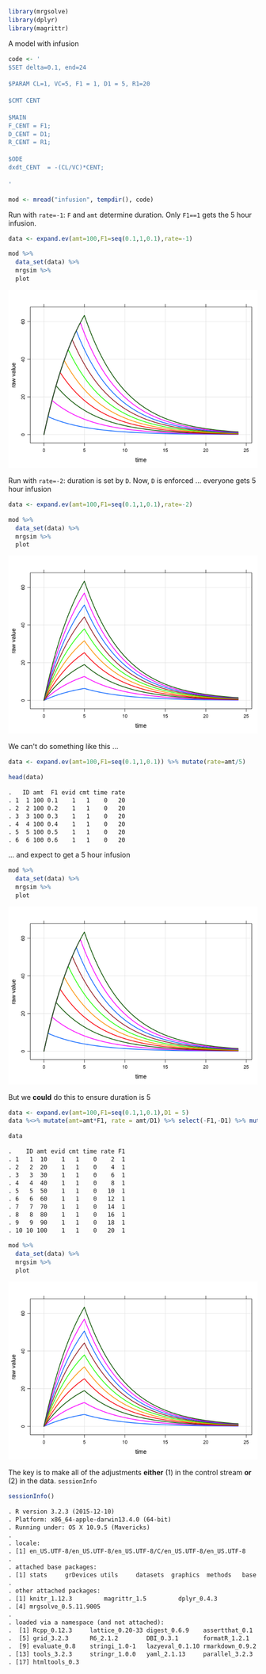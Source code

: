``` r
library(mrgsolve)
library(dplyr)
library(magrittr)
```

A model with infusion

``` r
code <- '
$SET delta=0.1, end=24

$PARAM CL=1, VC=5, F1 = 1, D1 = 5, R1=20

$CMT CENT

$MAIN
F_CENT = F1;
D_CENT = D1;
R_CENT = R1;

$ODE
dxdt_CENT  = -(CL/VC)*CENT;

'
```

``` r
mod <- mread("infusion", tempdir(), code)
```

Run with `rate=-1`: `F` and `amt` determine duration. Only `F1==1` gets the 5 hour infusion.

``` r
data <- expand.ev(amt=100,F1=seq(0.1,1,0.1),rate=-1)
```

``` r
mod %>%
  data_set(data) %>%
  mrgsim %>% 
  plot
```

![](img/F_infusion-unnamed-chunk-6-1.png)<!-- -->

Run with `rate=-2`: duration is set by `D`. Now, `D` is enforced ... everyone gets 5 hour infusion

``` r
data <- expand.ev(amt=100,F1=seq(0.1,1,0.1),rate=-2)
```

``` r
mod %>%
  data_set(data) %>%
  mrgsim %>% 
  plot
```

![](img/F_infusion-unnamed-chunk-8-1.png)<!-- -->

We can't do something like this ...

``` r
data <- expand.ev(amt=100,F1=seq(0.1,1,0.1)) %>% mutate(rate=amt/5)
```

``` r
head(data)
```

    .   ID amt  F1 evid cmt time rate
    . 1  1 100 0.1    1   1    0   20
    . 2  2 100 0.2    1   1    0   20
    . 3  3 100 0.3    1   1    0   20
    . 4  4 100 0.4    1   1    0   20
    . 5  5 100 0.5    1   1    0   20
    . 6  6 100 0.6    1   1    0   20

... and expect to get a 5 hour infusion

``` r
mod %>%
  data_set(data) %>%
  mrgsim %>% 
  plot
```

![](img/F_infusion-unnamed-chunk-11-1.png)<!-- -->

But we **could** do this to ensure duration is 5

``` r
data <- expand.ev(amt=100,F1=seq(0.1,1,0.1),D1 = 5)
data %<>% mutate(amt=amt*F1, rate = amt/D1) %>% select(-F1,-D1) %>% mutate(F1=1)
```

``` r
data
```

    .    ID amt evid cmt time rate F1
    . 1   1  10    1   1    0    2  1
    . 2   2  20    1   1    0    4  1
    . 3   3  30    1   1    0    6  1
    . 4   4  40    1   1    0    8  1
    . 5   5  50    1   1    0   10  1
    . 6   6  60    1   1    0   12  1
    . 7   7  70    1   1    0   14  1
    . 8   8  80    1   1    0   16  1
    . 9   9  90    1   1    0   18  1
    . 10 10 100    1   1    0   20  1

``` r
mod %>%
  data_set(data) %>%
  mrgsim %>% 
  plot
```

![](img/F_infusion-unnamed-chunk-14-1.png)<!-- -->

The key is to make all of the adjustments **either** (1) in the control stream **or** (2) in the data.
`sessionInfo`

``` r
sessionInfo()
```

    . R version 3.2.3 (2015-12-10)
    . Platform: x86_64-apple-darwin13.4.0 (64-bit)
    . Running under: OS X 10.9.5 (Mavericks)
    . 
    . locale:
    . [1] en_US.UTF-8/en_US.UTF-8/en_US.UTF-8/C/en_US.UTF-8/en_US.UTF-8
    . 
    . attached base packages:
    . [1] stats     grDevices utils     datasets  graphics  methods   base     
    . 
    . other attached packages:
    . [1] knitr_1.12.3         magrittr_1.5         dplyr_0.4.3         
    . [4] mrgsolve_0.5.11.9005
    . 
    . loaded via a namespace (and not attached):
    .  [1] Rcpp_0.12.3     lattice_0.20-33 digest_0.6.9    assertthat_0.1 
    .  [5] grid_3.2.3      R6_2.1.2        DBI_0.3.1       formatR_1.2.1  
    .  [9] evaluate_0.8    stringi_1.0-1   lazyeval_0.1.10 rmarkdown_0.9.2
    . [13] tools_3.2.3     stringr_1.0.0   yaml_2.1.13     parallel_3.2.3 
    . [17] htmltools_0.3
